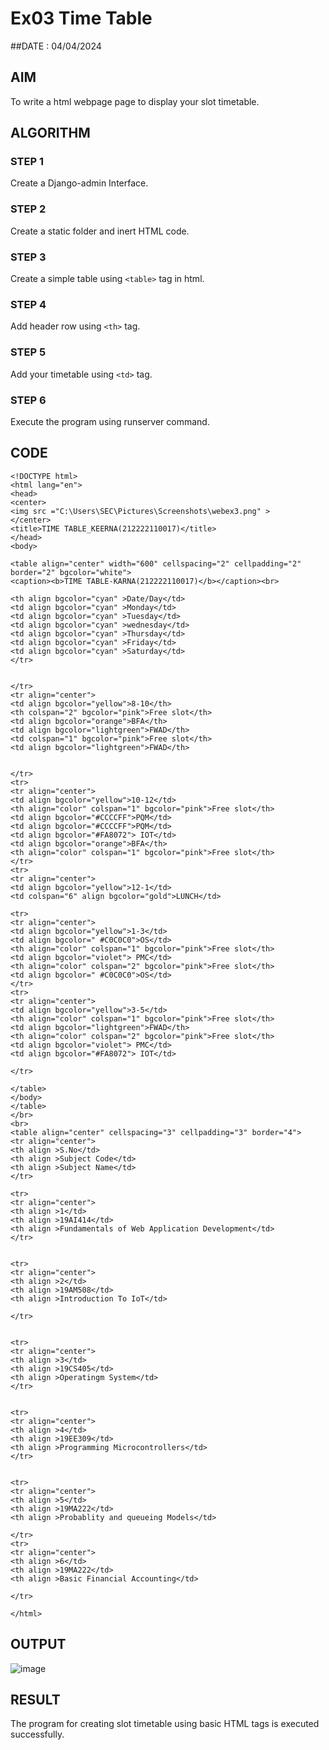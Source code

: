 # Ex03 Time Table
##DATE : 04/04/2024
## AIM
To write a html webpage page to display your slot timetable.

## ALGORITHM
### STEP 1
Create a Django-admin Interface.

### STEP 2
Create a static folder and inert HTML code.

### STEP 3
Create a simple table using ```<table>``` tag in html.

### STEP 4
Add header row using ```<th>``` tag.

### STEP 5
Add your timetable using ```<td>``` tag.

### STEP 6
Execute the program using runserver command.

## CODE

```
<!DOCTYPE html>
<html lang="en">
<head>
<center>
<img src ="C:\Users\SEC\Pictures\Screenshots\webex3.png" >
</center>
<title>TIME TABLE_KEERNA(212222110017)</title>
</head>
<body>

<table align="center" width="600" cellspacing="2" cellpadding="2" border="2" bgcolor="white">
<caption><b>TIME TABLE-KARNA(212222110017)</b></caption><br>

<th align bgcolor="cyan" >Date/Day</td>
<td align bgcolor="cyan" >Monday</td>
<td align bgcolor="cyan" >Tuesday</td>
<td align bgcolor="cyan" >wednesday</td>
<td align bgcolor="cyan" >Thursday</td>
<td align bgcolor="cyan" >Friday</td>
<td align bgcolor="cyan" >Saturday</td>
</tr>


</tr>
<tr align="center">
<td align bgcolor="yellow">8-10</th>  
<th colspan="2" bgcolor="pink">Free slot</th>    
<td align bgcolor="orange">BFA</th>
<td align bgcolor="lightgreen">FWAD</th>
<td colspan="1" bgcolor="pink">Free slot</th>    
<td align bgcolor="lightgreen">FWAD</th>


</tr>
<tr>
<tr align="center">
<td align bgcolor="yellow">10-12</td>
<th align="color" colspan="1" bgcolor="pink">Free slot</th>  
<td align bgcolor="#CCCCFF">PQM</td>
<td align bgcolor="#CCCCFF">PQM</td>
<td align bgcolor="#FA8072"> IOT</td>
<td align bgcolor="orange">BFA</th>
<th align="color" colspan="1" bgcolor="pink">Free slot</th>  
</tr>
<tr>
<tr align="center">
<td align bgcolor="yellow">12-1</td>
<td colspan="6" align bgcolor="gold">LUNCH</td>

<tr>
<tr align="center">
<td align bgcolor="yellow">1-3</td>
<td align bgcolor="	#C0C0C0">OS</td>
<th align="color" colspan="1" bgcolor="pink">Free slot</th>  
<td align bgcolor="violet"> PMC</td>
<th align="color" colspan="2" bgcolor="pink">Free slot</th>  
<td align bgcolor="	#C0C0C0">OS</td>
</tr>
<tr>
<tr align="center">
<td align bgcolor="yellow">3-5</td>
<th align="color" colspan="1" bgcolor="pink">Free slot</th>  
<td align bgcolor="lightgreen">FWAD</th>
<th align="color" colspan="2" bgcolor="pink">Free slot</th>  
<td align bgcolor="violet"> PMC</td>
<td align bgcolor="#FA8072"> IOT</td>

</tr>

</table>
</body>
</table>
</br>
<br>
<table align="center" cellspacing="3" cellpadding="3" border="4">
<tr align="center">
<th align >S.No</td>
<th align >Subject Code</td>
<th align >Subject Name</td>
</tr>

<tr>
<tr align="center">
<th align >1</td>
<th align >19AI414</td>
<th align >Fundamentals of Web Application Development</td>
</tr>


<tr>
<tr align="center">
<th align >2</td>
<th align >19AM508</td>
<th align >Introduction To IoT</td>

</tr>


<tr>
<tr align="center">
<th align >3</td>
<th align >19CS405</td>
<th align >Operatingm System</td>
</tr>


<tr>
<tr align="center">
<th align >4</td>
<th align >19EE309</td>
<th align >Programming Microcontrollers</td>
</tr>


<tr>
<tr align="center">
<th align >5</td>
<th align >19MA222</td>
<th align >Probablity and queueing Models</td>

</tr>
<tr>
<tr align="center">
<th align >6</td>
<th align >19MA222</td>
<th align >Basic Financial Accounting</td>

</tr>

</html>
```
## OUTPUT

![image](https://github.com/karnashankar/slot/assets/121109150/7cdf74ad-fff1-4e2b-9d0d-4d18cd2d0052)

## RESULT
The program for creating slot timetable using basic HTML tags is executed successfully.
